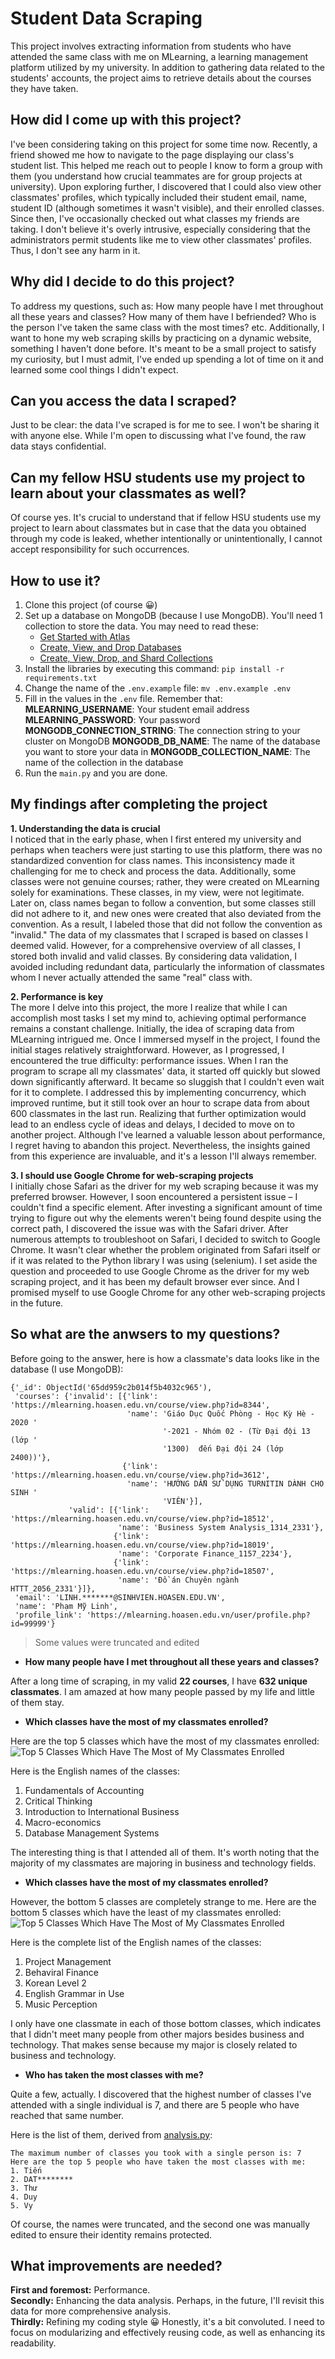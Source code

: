 # Student Data Scraping

This project involves extracting information from students who have attended the same class with me on MLearning, a learning management platform utilized by my university. In addition to gathering data related to the students' accounts, the project aims to retrieve details about the courses they have taken.

## How did I come up with this project?

I've been considering taking on this project for some time now. Recently, a friend showed me how to navigate to the page displaying our class's student list. This helped me reach out to people I know to form a group with them (you understand how crucial teammates are for group projects at university). Upon exploring further, I discovered that I could also view other classmates' profiles, which typically included their student email, name, student ID (although sometimes it wasn't visible), and their enrolled classes. Since then, I've occasionally checked out what classes my friends are taking. I don't believe it's overly intrusive, especially considering that the administrators permit students like me to view other classmates' profiles. Thus, I don't see any harm in it.

## Why did I decide to do this project?

To address my questions, such as: How many people have I met throughout all these years and classes? How many of them have I befriended? Who is the person I've taken the same class with the most times? etc. Additionally, I want to hone my web scraping skills by practicing on a dynamic website, something I haven't done before. It's meant to be a small project to satisfy my curiosity, but I must admit, I've ended up spending a lot of time on it and learned some cool things I didn't expect.

## Can you access the data I scraped?

Just to be clear: the data I've scraped is for me to see. I won't be sharing it with anyone else. While I'm open to discussing what I've found, the raw data stays confidential.

## Can my fellow HSU students use my project to learn about your classmates as well?

Of course yes. It's crucial to understand that if fellow HSU students use my project to learn about classmates but in case that the data you obtained through my code is leaked, whether intentionally or unintentionally, I cannot accept responsibility for such occurrences.

## How to use it?

1. Clone this project (of course 😀)
2. Set up a database on MongoDB (because I use MongoDB). You'll need 1 collection to store the data. You may need to read these:
   * [Get Started with Atlas](https://www.mongodb.com/docs/atlas/getting-started/)
   * [Create, View, and Drop Databases](https://www.mongodb.com/docs/atlas/atlas-ui/databases/)
   * [Create, View, Drop, and Shard Collections](https://www.mongodb.com/docs/atlas/atlas-ui/collections/#create--view--drop--and-shard-collections)
3. Install the libraries by executing this command:
   `pip install -r requirements.txt`
4. Change the name of the `.env.example` file:
   `mv .env.example .env`
5. Fill in the values in the `.env` file. Remember that:
   **MLEARNING_USERNAME**: Your student email address
   **MLEARNING_PASSWORD**: Your password
   **MONGODB_CONNECTION_STRING**: The connection string to your cluster on MongoDB
   **MONGODB_DB_NAME**: The name of the database you want to store your data in
   **MONGODB_COLLECTION_NAME**: The name of the collection in the database
6. Run the `main.py` and you are done.

## My findings after completing the project

**1. Understanding the data is crucial**
<br>
I noticed that in the early phase, when I first entered my university and perhaps when teachers were just starting to use this platform, there was no standardized convention for class names. This inconsistency made it challenging for me to check and process the data. Additionally, some classes were not genuine courses; rather, they were created on MLearning solely for examinations. These classes, in my view, were not legitimate. Later on, class names began to follow a convention, but some classes still did not adhere to it, and new ones were created that also deviated from the convention. As a result, I labeled those that did not follow the convention as "invalid." The data of my classmates that I scraped is based on classes I deemed valid. However, for a comprehensive overview of all classes, I stored both invalid and valid classes. By considering data validation, I avoided including redundant data, particularly the information of classmates whom I never actually attended the same "real" class with.

**2. Performance is key**
<br>
The more I delve into this project, the more I realize that while I can accomplish most tasks I set my mind to, achieving optimal performance remains a constant challenge. Initially, the idea of scraping data from MLearning intrigued me. Once I immersed myself in the project, I found the initial stages relatively straightforward. However, as I progressed, I encountered the true difficulty: performance issues. When I ran the program to scrape all my classmates' data, it started off quickly but slowed down significantly afterward. It became so sluggish that I couldn't even wait for it to complete. I addressed this by implementing concurrency, which improved runtime, but it still took over an hour to scrape data from about 600 classmates in the last run. Realizing that further optimization would lead to an endless cycle of ideas and delays, I decided to move on to another project. Although I've learned a valuable lesson about performance, I regret having to abandon this project. Nevertheless, the insights gained from this experience are invaluable, and it's a lesson I'll always remember.

**3. I should use Google Chrome for web-scraping projects**
<br>
I initially chose Safari as the driver for my web scraping because it was my preferred browser. However, I soon encountered a persistent issue – I couldn't find a specific element. After investing a significant amount of time trying to figure out why the elements weren't being found despite using the correct path, I discovered the issue was with the Safari driver. After numerous attempts to troubleshoot on Safari, I decided to switch to Google Chrome. It wasn't clear whether the problem originated from Safari itself or if it was related to the Python library I was using (selenium). I set aside the question and proceeded to use Google Chrome as the driver for my web scraping project, and it has been my default browser ever since. And I promised myself to use Google Chrome for any other web-scraping projects in the future.

## So what are the anwsers to my questions?

Before going to the answer, here is how a classmate's data looks like in the database (I use MongoDB):

``` 
{'_id': ObjectId('65dd959c2b014f5b4032c965'),
 'courses': {'invalid': [{'link': 'https://mlearning.hoasen.edu.vn/course/view.php?id=8344',
                          'name': 'Giáo Dục Quốc Phòng - Học Kỳ Hè - 2020 '
                                  '-2021 - Nhóm 02 - (Từ Đại đội 13 (lớp '
                                  '1300)  đến Đại đội 24 (lớp 2400))'},
                         {'link': 'https://mlearning.hoasen.edu.vn/course/view.php?id=3612',
                          'name': 'HƯỚNG DẪN SỬ DỤNG TURNITIN DÀNH CHO SINH '
                                  'VIÊN'}],
             'valid': [{'link': 'https://mlearning.hoasen.edu.vn/course/view.php?id=18512',
                        'name': 'Business System Analysis_1314_2331'},
                       {'link': 'https://mlearning.hoasen.edu.vn/course/view.php?id=18019',
                        'name': 'Corporate Finance_1157_2234'},
                       {'link': 'https://mlearning.hoasen.edu.vn/course/view.php?id=18507',
                        'name': 'Đồ án Chuyên ngành HTTT_2056_2331'}]},
 'email': 'LINH.*******@SINHVIEN.HOASEN.EDU.VN',
 'name': 'Phạm Mỹ Linh',
 'profile_link': 'https://mlearning.hoasen.edu.vn/user/profile.php?id=99999'}
```

> Some values were truncated and edited

* **How many people have I met throughout all these years and classes?**

After a long time of scraping, in my valid **22 courses**, I have **632 unique classmates**. I am amazed at how many people passed by my life and little of them stay.
<br>

* **Which classes have the most of my classmates enrolled?**

Here are the top 5 classes which have the most of my classmates enrolled:
![Top 5 Classes Which Have The Most of My Classmates Enrolled](figures/Top%205%20Classes%20Which%20Have%20The%20Most%20of%20My%20Classmates%20Enrolled.png)

Here is the English names of the classes:

1. Fundamentals of Accounting
2. Critical Thinking
3. Introduction to International Business
4. Macro-economics
5. Database Management Systems

The interesting thing is that I attended all of them. It's worth noting that the majority of my classmates are majoring in business and technology fields.

* **Which classes have the most of my classmates enrolled?**

However, the bottom 5 classes are completely strange to me. Here are the bottom 5 classes which have the least of my classmates enrolled:
![Top 5 Classes Which Have The Most of My Classmates Enrolled](figures/Bottom%205%20Classes%20Which%20Have%20The%20Least%20of%20My%20Classmates%20Enrolled.png)

Here is the complete list of the English names of the classes:

1. Project Management
2. Behaviral Finance
3. Korean Level 2
4. English Grammar in Use
5. Music Perception

I only have one classmate in each of those bottom classes, which indicates that I didn't meet many people from other majors besides business and technology. That makes sense because my major is closely related to business and technology.

* **Who has taken the most classes with me?**

Quite a few, actually. I discovered that the highest number of classes I've attended with a single individual is 7, and there are 5 people who have reached that same number.

Here is the list of them, derived from [analysis.py](/src/analysis.py):

```
The maximum number of classes you took with a single person is: 7
Here are the top 5 people who have taken the most classes with me:
1. Tiến
2. DAT********
3. Thư
4. Duy
5. Vy
```

Of course, the names were truncated, and the second one was manually edited to ensure their identity remains protected.

## What improvements are needed?

**First and foremost:** Performance.
<br>
**Secondly:** Enhancing the data analysis. Perhaps, in the future, I'll revisit this data for more comprehensive analysis.
<br>
**Thirdly:** Refining my coding style 😀 Honestly, it's a bit convoluted. I need to focus on modularizing and effectively reusing code, as well as enhancing its readability.